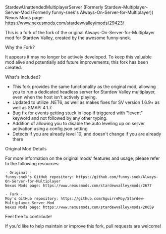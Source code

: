 StardewUnattendedMultiplayerServer (Formerly Stardew-Multiplayer-Server-Mod (Formerly funny-snek's Always-On-Server-for-Multiplayer))
Nexus Mods page: 
https://www.nexusmods.com/stardewvalley/mods/29423/

This is a fork of the fork of the original Always-On-Server-for-Multiplayer mod for Stardew Valley, created by the awesome funny-snek.

Why the Fork?

It appears it may no longer be actively developed. To keep this valuable mod alive and potentially add future improvements, this fork has been created.

What's Included?

- This fork provides the same functionality as the original mod, allowing you to run a dedicated headless server for Stardew Valley multiplayer, even when the host isn't actively playing.
- Updated to utilize .NET6, as well as makes fixes for SV version 1.6.9+ as well as SMAPI 4.1.7.
- Bug fix for events getting stuck in loop if triggered with "!event" keyword and not followed by any other typing.
- Addition of allowing you to disable the auto leveling up on server activation using a config.json setting
- Detects if you are already level 10, and doesn't change if you are already there

Original Mod Details

For more information on the original mods' features and usage, please refer to the following resources:

    - Original -
    funny-snek's GitHub repository: https://github.com/funny-snek/Always-On-Server-for-Multiplayer
    Nexus Mods page: https://www.nexusmods.com/stardewvalley/mods/2677

    - Fork - 
    Moy's GitHub repository: https://github.com/AguirreMoy/Stardew-Multiplayer-Server-Mod
    Nexus Mods page: https://www.nexusmods.com/stardewvalley/mods/20659
    

Feel free to contribute!

If you'd like to help maintain or improve this fork, pull requests are welcome!
